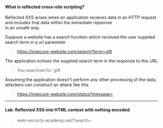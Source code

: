 ####  What is reflected cross-site scripting?
Reflected XXS arises when an application recieves data in an HTTP request and includes that data within the immediate repsonse   
in an unsafe way.  

Suppose a website has a search fucntion which recieved the user suppiled search term in a url parameter 
>https://insecure-website.com/search?term=gift

The application echoes the supplied search term in the response to this URL 
><p>You searched for: gift</p>

Assuming the application doesn't perform any other processing of the data, attackers can construct an attack like this. 
>https://insecure-website.com/status?message=<script>/*+Bad+stuff+here...+*/</script>

***
#### Lab: Reflected XSS into HTML context with nothing encoded
> web-security-academy.net/?search=<script>alert(1)</script>



